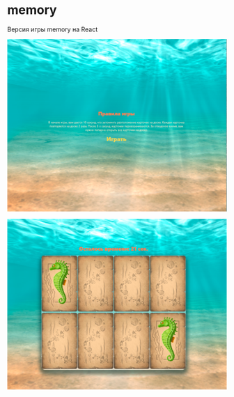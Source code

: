 # memory

Версия игры memory на React

![alt text](https://github.com/IgVSIII/memory/blob/main/screen1.PNG "Меню")

![alt text](https://github.com/IgVSIII/memory/blob/main/screen2.PNG "Игра")
